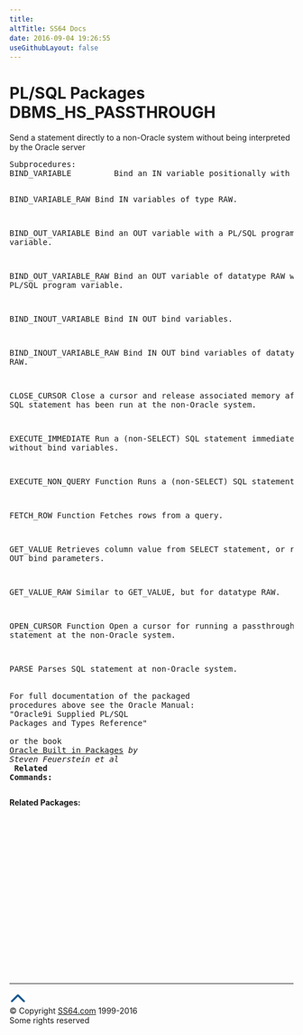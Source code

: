 ```yaml
---
title:
altTitle: SS64 Docs
date: 2016-09-04 19:26:55
useGithubLayout: false
---
```

<!-- #BeginLibraryItem "/Library/head_orapack.lbi" --><!-- #EndLibraryItem --><h1>PL/SQL Packages DBMS_HS_PASSTHROUGH</h1> 
<p>Send a statement directly to a non-Oracle system without being 
  interpreted by the Oracle server</p>
<pre>Subprocedures:
BIND_VARIABLE         Bind an IN variable positionally with a PL/SQL program variable. 

BIND_VARIABLE_RAW     Bind IN variables of type RAW. 

BIND_OUT_VARIABLE     Bind an OUT variable with a PL/SQL program variable. 

BIND_OUT_VARIABLE_RAW Bind an OUT variable of datatype RAW with a PL/SQL program variable. 

BIND_INOUT_VARIABLE   Bind IN OUT bind variables. 

BIND_INOUT_VARIABLE_RAW  Bind IN OUT bind variables of datatype RAW. 

CLOSE_CURSOR          Close a cursor and release associated memory after the
                      SQL statement has been run at the non-Oracle system. 

EXECUTE_IMMEDIATE   Run a (non-SELECT) SQL statement immediately, without bind variables. 

EXECUTE_NON_QUERY   Function Runs a (non-SELECT) SQL statement. 

FETCH_ROW Function  Fetches rows from a query. 

GET_VALUE           Retrieves column value from SELECT statement, or retrieve
                    OUT bind parameters. 

GET_VALUE_RAW       Similar to GET_VALUE, but for datatype RAW. 

OPEN_CURSOR Function  Open a cursor for running a passthrough SQL statement at
                      the non-Oracle system. 

PARSE               Parses SQL statement at non-Oracle system.  
<span class="body"><b><br></b>For full documentation of the packaged procedures above see the Oracle Manual:<br>"Oracle9i Supplied PL/SQL Packages and Types Reference"<b><br><br></b>or the book <a href="../links/orasqllinks.html">Oracle Built in Packages</a> <i>by Steven Feuerstein et al</i><b></b><b><br>
Related Commands:</b></span></pre>
<p><span class="body"><b>Related Packages:</b></span> </p>
<p><span class="body"><br>
  </span></p><!-- #BeginLibraryItem "/Library/foot_ora.lbi" --><p>
<!-- oracle-footer -->
<ins class="adsbygoogle" style="display:inline-block;width:300px;height:250px" data-ad-client="ca-pub-6140977852749469" data-ad-slot="4275490898"></ins>
<script>
(adsbygoogle = window.adsbygoogle || []).push({});
</script></p>
<hr>
<div id="bl" class="footer"><a href="DBMS_HS_PASSTHROUGH.html#"><img src="../images/top.png" width="30" height="22" alt="Back to the Top"></a></div>
<div id="br" class="footer, tagline">© Copyright <a href="http://ss64.com/">SS64.com</a> 1999-2016<br>
Some rights reserved</div><!-- #EndLibraryItem -->

